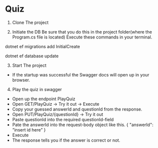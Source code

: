 # Quiz
1. Clone The project

2.  Initiate the DB
Be sure that you do this in the project folder(where the Program.cs file is located)
Execute these commands in your terminal. 

dotnet ef migrations add InitialCreate 

dotnet ef database update

3. Start The project
- If the startup was successful
the Swagger docs will open up in your browser.

4. Play the quiz in swagger
- Open up the endpoint PlayQuiz
- Open GET/PlayQuiz -> Try it out -> Execute
- Copy your guessed answerId and questionId from the response.
- Open PUT/PlayQuiz/{questionId} -> Try it out
- Paste questionId into the required questionId-field
- Pate the answerId into the request-body object like this.
{
  "answerId": ”insert id here”
}
- Execute
- The response tells you if the answer is correct or not.
